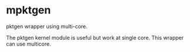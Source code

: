 # mpktgen
pktgen wrapper using multi-core.

The pktgen kernel module is useful but work at single core.
This wrapper can use multicore.
